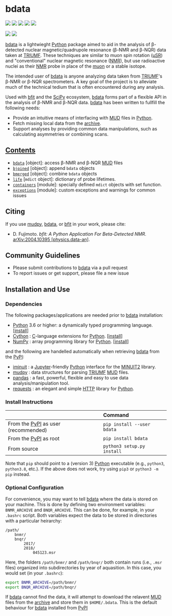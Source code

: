 # bdata 

<a href="https://pypi.org/project/bdata/" alt="PyPI Version"><img src="https://img.shields.io/pypi/v/bdata?label=PyPI%20Version"/></a>
<img src="https://img.shields.io/pypi/format/bdata?label=PyPI%20Format"/>
<img src="https://img.shields.io/github/languages/code-size/dfujim/bdata"/>
<img src="https://img.shields.io/tokei/lines/github/dfujim/bdata"/>
<img src="https://img.shields.io/pypi/l/bdata"/>

<a href="https://github.com/dfujim/bdata/commits/master" alt="Commits"><img src="https://img.shields.io/github/commits-since/dfujim/bdata/latest/master"/></a>
<a href="https://github.com/dfujim/bdata/commits/master" alt="Commits"><img src="https://img.shields.io/github/last-commit/dfujim/bdata"/></a>

[bdata] is a lightwieght [Python] package aimed to aid in the analysis of β-detected
nuclear magnetic/quadrupole resonance (β-NMR and β-NQR) data taken at [TRIUMF]. 
These techniques are similar to muon spin rotation ([μSR]) and "conventional"
nuclear magnetic resonance ([NMR]), but use radioactive nuclei as their [NMR]
probe in place of the [muon] or a stable isotope.

The intended user of [bdata] is anyone analyzing data taken from [TRIUMF]'s β-NMR or β-NQR spectrometers.
A key goal of the project is to alleviate much of the technical tedium that is
often encountered during any analysis.

Used with [bfit] and the [SciPy] ecosystem, [bdata] forms part of a flexible API
in the analysis of β-NMR and β-NQR data. [bdata] has been written to fullfill the following needs: 

* Provide an intuitive means of interfacing with [MUD] files in [Python].
* Fetch missing local data from the [archive]. 
* Support analyses by providing common data manipulations, such as calculating 
asymmetries or combining scans. 

## [Contents](https://github.com/dfujim/bdata/wiki)

* [`bdata`](https://github.com/dfujim/bdata/wiki/bdata) [object]: access β-NMR and β-NQR [MUD] files
* [`bjoined`](https://github.com/dfujim/bdata/wiki/bjoined) [object]: append `bdata` objects
* [`bmerged`](https://github.com/dfujim/bdata/wiki/bmerged) [object]: combine `bdata` objects
* [`life`](https://github.com/dfujim/bdata/wiki/life) [`mdict` object]: dictionary of probe lifetimes. 
* [`containers`](https://github.com/dfujim/bdata/wiki/containers) [module]: specially defined `mdict` objects with set function. 
* [`exceptions`](https://github.com/dfujim/bdata/wiki/exceptions) [module]: custom exceptions and warnings for common issues 

## Citing

If you use [mudpy], [bdata], or [bfit] in your work, please cite:

- D. Fujimoto.
  <i>bfit: A Python Application For Beta-Detected NMR</i>.
  <a href="https://arxiv.org/abs/2004.10395">
  arXiv:2004.10395 [physics.data-an]</a>.

## Community Guidelines

* Please submit contributions to [bdata] via a pull request
* To report issues or get support, please file a new issue

## Installation and Use

### Dependencies

The following packages/applications are needed prior to [bdata] installation:
- [Python] 3.6 or higher: a dynamically typed programming language. [[install](https://wiki.python.org/moin/BeginnersGuide/Download)]
- [Cython] : [C]-language extensions for [Python]. [[install](https://cython.readthedocs.io/en/latest/src/quickstart/install.html)]
- [NumPy] : array programming library for [Python]. [[install](https://numpy.org/install/)]


and the following are handelled automatically when retrieving [bdata] from the [PyPI]:

- [iminuit] : a [Jupyter]-friendly [Python] interface for the [MINUIT2] library.
- [mudpy] : data structures for parsing [TRIUMF] [MUD] files.
- [pandas] : a fast, powerful, flexible and easy to use data analysis/manipulation tool.
- [requests] : an elegant and simple [HTTP] library for [Python].


### Install Instructions

|  | Command |
|:-- | :--|
From the [PyPI] as user (recommended) | `pip install --user bdata` |
From the [PyPI] as root | `pip install bdata` |
From source | `python3 setup.py install` |

Note that `pip` should point to a (version 3) [Python] executable
(e.g., `python3`, `python3.8`, etc.).
If the above does not work, try using `pip3` or `python3 -m pip` instead.

### Optional Configuration

For convenience,
you may want to tell [bdata] where the data is stored on your machine.
This is done by defining two environment variables:
`BNMR_ARCHIVE` and `BNQR_ARCHIVE`.
This can be done, for example, in your `.bashrc` script.
Both variables expect the data to be stored in directories with a particular
heirarchy:

```
/path/
    bnmr/
    bnqr/
        2017/
        2018/
            045123.msr
```

Here, the folders `/path/bnmr/` and `/path/bnqr/` both contain runs
(i.e., `.msr` files) organized into subdirectories by year of aquasition.
In this case, you would set (in your `.bashrc`):

```bash
export BNMR_ARCHIVE=/path/bnmr/
export BNQR_ARCHIVE=/path/bnqr/
```

If [bdata] cannot find the data, it will attempt to download the relavent [MUD] files 
from the [archive] and store them in `$HOME/.bdata`.
This is the default behaviour for [bdata] installed from [PyPI]
   

[Python]: https://www.python.org/
[SciPy]: https://www.scipy.org/
[Cython]: https://cython.org/
[NumPy]: https://numpy.org/
[pandas]: https://pandas.pydata.org/
[Matplotlib]: https://matplotlib.org/
[requests]: https://requests.readthedocs.io/en/master/
[Jupyter]: https://jupyter.org/

[YAML]: https://yaml.org/
[C]: https://en.wikipedia.org/wiki/C_(programming_language)
[HTTP]: https://en.wikipedia.org/wiki/Hypertext_Transfer_Protocol

[TRIUMF]: https://www.triumf.ca/
[CMMS]: https://cmms.triumf.ca
[MUD]: https://cmms.triumf.ca/mud/
[archive]: https://cmms.triumf.ca/mud/runSel.html

[UBC]: https://www.ubc.ca/
[μSR]: https://en.wikipedia.org/wiki/Muon_spin_spectroscopy
[NMR]: https://en.wikipedia.org/wiki/Nuclear_magnetic_resonance
[muon]: https://en.wikipedia.org/wiki/Muon

[PyPI]: https://pypi.org/project/bdata/
[mudpy]: https://github.com/dfujim/mudpy
[bdata]: https://github.com/dfujim/bdata
[bfit]: https://github.com/dfujim/bfit

[iminuit]: https://github.com/scikit-hep/iminuit
[MINUIT2]: https://root.cern/doc/master/Minuit2Page.html
